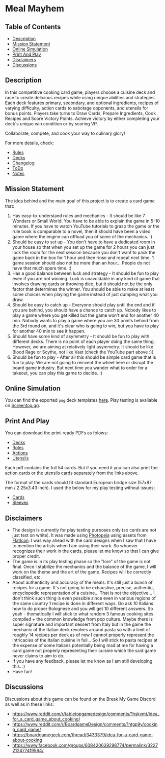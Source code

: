 # Meal Mayhem

## Table of Contents

- [Description](#description)
- [Mission Statement](#mission-statement)
- [Online Simulation](#online-simulation)
- [Print And Play](#print-and-play)
- [Disclaimers](#disclaimers)
- [Discussions](#discussions)

## Description

In this competitive cooking card game, players choose a cuisine deck and race to create delicious
recipes while using unique abilities and strategies.
Each deck features primary, secondary, and optional ingredients, recipes of varying difficulty,
action cards to sabotage opponents, and utensils for bonus points.
Players take turns to Draw Cards, Prepare Ingredients, Cook Recipes and Score Victory Points.
Achieve victory by either completing your deck's unique win condition or by scoring VP.

Collaborate, compete, and cook your way to culinary glory!

For more details, check:

- [Rules](Rules.md)
- [Decks](Decks.md)
- [Changelog](CHANGELOG.md)
- [ToDo](TODO.md)
- [Notes](Notes.md)

## Mission Statement

The idea behind and the main goal of this project is to create a card game that:

1. Has easy-to-understand rules and mechanics - It should be like 7 Wonders or Small World. You have
to be able to explain the game in 5-10 minutes. If you have to watch YouTube tutorials to grasp
the game or the rule book is comparable to a novel, then it should have been a video game where the
engine can offload you of some of the mechanics. :)
2. Should be easy to set up - You don't have to have a dedicated room in your house so that
when you set up the game for 2 hours you can just lock the room for the next session because you 
don't want to pack the game back in the box for 1 hour and then rinse and repeat next time. 1 game
session should also not be more than an hour... People do not have that much spare time. :)
3. Has a good balance between luck and strategy - It should be fun to play even if you are not
winning. Luck is unavoidable in any kind of game that involves drawing cards or throwing dice, but
it should not be the only factor that determines the winner. You should be able to make at least
some choices when playing the game instead of just dumping what you draw.
4. Should be easy to catch up - Everyone should play until the end and if you are behind, you should
have a chance to catch up. Nobody likes to play a game where you get killed but the game won't end
for another 40 min. Nobody wants to play a game where you are 30 points behind from the 3rd round
on, and it's clear who is going to win, but you have to play for another 40 min to see it happen.
5. Should have some kind of asymmetry - It should be fun to play with different decks. There is no
point of each player doing the same thing. However, we are aiming at relatively light asymmetry. It
should be like Blood Rage or Scythe, not like Vast (check the YouTube part above :)).
6. Should be fun to play - After all this should be simple card game that is fun to play. We are not
going to reinvent the wheel here or disrupt the board game industry. But next time you wander what
to order for a takeout, you can play this game to decide. :)

## Online Simulation

You can find the exported `png` deck templates [here](files/templates).
Play testing is available on [Screentop.gg](https://screentop.gg/@grumpper/meal-mayhem).

## Print And Play

You can download the print-ready PDFs as folows:

- [Decks](https://drive.google.com/drive/folders/1RjN7gm9uUmFUjK3Yv4_XwoySk4Y0jHjB?usp=sharing)
- [Roles](https://drive.google.com/file/d/1vtato6tITbTrM0xFkkSaoeRSS999X8Ku/view?usp=sharing)
- [Actions](https://drive.google.com/file/d/1S0TfjAVLHZW4D9PotTRZZduPXj8LMDFb/view?usp=sharing)
- [Utensils](https://drive.google.com/file/d/1GEOwRXla9UpwlXIWsCkZbUjKwD3YBcrl/view?usp=sharing)

Each pdf contains the full 54 cards. But if you need it you can also print the action cards or
the utensils cards separately from the links above.

The format of the cards should fit standard European bridge size (57x87 mm / 2.25x3.43 inch).
I used the below for my play testing without issues:

- [Cards](https://share.temu.com/NVlfODbBfXA)
- [Sleeves](https://share.temu.com/LBnJzJBHwRA)

## Disclaimers

- The design is currently for play testing purposes only (so cards are not just text on white).
It was made using [Photopeia](https://www.photopea.com/) using assets from
[FlatIcon](https://www.flaticon.com/). I was way ahead with the card designs when I saw that I have
to mention the artists when I am using their work. So whoever recognizes their work in the cards,
please let me know so that I can give proper credit.
- The game is in its play testing phase so the "lore" of the game is not final. Once I stabilize
the mechanics and the balance of the game, I will work on the theme and the art of the game.
Recipes will be correctly classified, etc. 
- About authenticity and accuracy of the meals: It's still just a bunch of recipes for a game.
It's not going to be exhaustive, precise, authentic, encyclopedic representation of a cuisine... 
That is not the objective... I don't think such thing is even possible since even in various 
regions of the same country 1 recipe is done in different ways. Go ask 10 Italians how to do proper
Bolognese and you will get 10 different answers. So yeah - thematically I will stick to what
random 3 famous cooking sites compiled + the common knowledge from pop culture. Maybe there is
super signature and important dessert from Italy but in the game the mechanic of the Italian deck
revolves around pasta so with a limit of roughly 14 recipes per deck as of now I cannot properly 
represent the intricacies of the Italian cuisine in full... So I will stick to pasta recipes at the
expense of some Italians potentially being mad at me for having a card game not properly
representing their cuisine which the said game never claims to aim to do.
- If you have any feedback, please let me know as I am still developing this. :)
- Have fun!

## Discussions

Discussions about this game can be found on the Break My Game Discord as well as in these links:

- https://www.reddit.com/r/tabletopgamedesign/comments/1hskvmt/idea_for_a_card_game_about_cooking/
- https://www.reddit.com/r/BoardgameDesign/comments/1htgp9y/cooking_card_game/
- https://boardgamegeek.com/thread/3433379/idea-for-a-card-game-about-cooking
- https://www.facebook.com/groups/608420639298774/permalink/3227212477419564/
